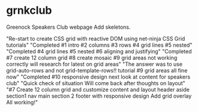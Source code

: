 # grnkclub
Greenock Speakers Club webpage
Add skeletons.

"Re-start to create CSS grid with reactive DOM using net-ninja CSS Grid tutorials"
"Completed #1 intro #2 columns #3 rows #4 grid lines #5 nested"
"Completed #4 grid lines #5 nested #6 aligning and justifying"
"Completed #7 create 12 column grid #8 create mosaic #9 grid areas not working correctly will research for latest on grid areas"
"The answer was to use grid-auto-rows and not grid-template-rows!! tutorial #9 grid areas all fine now"
"Completed #10 responsive design next look at content for speakers club"
"Quick check of situation Will come back after thoughts on layout"
"#7 Create 12 column grid and customize content and layout header aside section1 nav main section 2 footer with responsive design Add grid overlay All working!"

